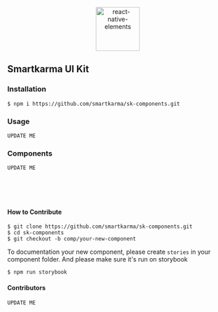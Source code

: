 <p align="center">
  <a href="https://react-native-training.github.io/react-native-elements/">
    <img
        alt="react-native-elements"
        src="https://user-images.githubusercontent.com/12580174/60496687-884d8d00-9cdd-11e9-8927-719a6146cda9.png"
        width="100"
    >
  </a>
</p>

## Smartkarma UI Kit

### Installation
```
$ npm i https://github.com/smartkarma/sk-components.git
```

### Usage
```UPDATE ME```

### Components
```UPDATE ME```

<br/><br/><br/>

#### How to Contribute
```
$ git clone https://github.com/smartkarma/sk-components.git
$ cd sk-components
$ git checkout -b comp/your-new-component
```

To documentation your new component, please create `stories` in your component folder.
And please make sure it's run on storybook
```
$ npm run storybook
```


#### Contributors
```UPDATE ME```
